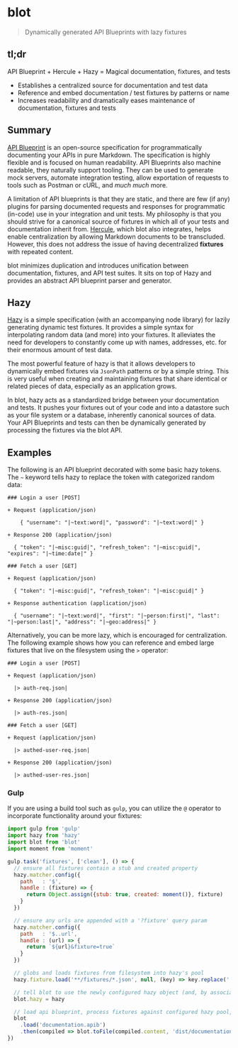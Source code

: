 # blot

> Dynamically generated API Blueprints with lazy fixtures

## tl;dr

API Blueprint + Hercule + Hazy = Magical documentation, fixtures, and tests

* Establishes a centralized source for documentation and test data
* Reference and embed documentation / test fixtures by patterns or name
* Increases readability and dramatically eases maintenance of documentation, fixtures and tests

## Summary

[API Blueprint](https://github.com/apiaryio/api-blueprint) is an open-source specification for programmatically
documenting your APIs in pure Markdown. The specification is highly flexible and is focused on human readability.
API Blueprints also machine readable, they naturally support tooling. They can be used to generate mock servers,
automate integration testing, allow exportation of requests to tools such as Postman or cURL, and _much much_ more.

A limitation of API blueprints is that they are static, and there are few (if any) plugins for parsing
documented requests and responses for programmatic (in-code) use in your integration and unit tests.
My philosophy is that you should strive for a canonical source of fixtures in which all of your tests and documentation inherit from.
[Hercule](https://github.com/jamesramsay/hercule), which blot also integrates, helps enable centralization by allowing
Markdown documents to be transcluded. However, this does not address the issue of having decentralized __fixtures__ with
repeated content.

blot minimizes duplication and introduces unification between documentation, fixtures, and API test suites. It sits
on top of Hazy and provides an abstract API blueprint parser and generator.

## Hazy

[Hazy](https://github.com/slurmulon/hazy) is a simple specification (with an accompanying node library) for lazily
generating dynamic test fixtures. It provides a simple syntax for interpolating random data (and more) into your fixtures.
It alleviates the need for developers to constantly come up with names, addresses, etc. for their enormous amount of test data.

The most powerful feature of hazy is that it allows developers to dynamically embed fixtures via `JsonPath` patterns or by a simple string.
This is very useful when creating and maintaining fixtures that share identical or related pieces of data, especially as an application grows.

In blot, hazy acts as a standardized bridge between your documentation and tests. It pushes your fixtures out of your code and
into a datastore such as your file system or a database, inherently canonical sources of data. Your API Blueprints and tests can
then be dynamically generated by processing the fixtures via the blot API.

## Examples

The following is an API blueprint decorated with some basic hazy tokens.
The `~` keyword tells hazy to replace the token with categorized random data:

```
### Login a user [POST]

+ Request (application/json)

    { "username": "|~text:word|", "password": "|~text:word|" }

+ Response 200 (application/json)

  { "token": "|~misc:guid|", "refresh_token": "|~misc:guid|", "expires": "|~time:date|" }

### Fetch a user [GET]

+ Request (application/json)

  { "token": "|~misc:guid|", "refresh_token": "|~misc:guid|" }

+ Response authentication (application/json)

  { "username": "|~text:word|", "first": "|~person:first|", "last": "|~person:last|", "address": "|~geo:address|" }
```

Alternatively, you can be more lazy, which is encouraged for centralization. The following example
shows how you can reference and embed large fixtures that live on the filesystem using the `>` operator:

```
### Login a user [POST]

+ Request (application/json)

  |> auth-req.json|

+ Response 200 (application/json)

  |> auth-res.json|

### Fetch a user [GET]

+ Request (application/json)

  |> authed-user-req.json|

+ Response 200 (application/json)

  |> authed-user-res.json|
```

### Gulp

If you are using a build tool such as `gulp`, you can utilize the `@` operator
to incorporate functionality around your fixtures:

```javascript
import gulp from 'gulp'
import hazy from 'hazy'
import blot from 'blot'
import moment from 'moment'

gulp.task('fixtures', ['clean'], () => {
  // ensure all fixtures contain a stub and created property
  hazy.matcher.config({
    path   : '$',
    handle : (fixture) => {
      return Object.assign({stub: true, created: moment()}, fixture)
    }
  })

  // ensure any urls are appended with a '?fixture' query param
  hazy.matcher.config({
    path   : '$..url',
    handle : (url) => {
      return `${url}&fixture=true`
    }
  })

  // globs and loads fixtures from filesystem into hazy's pool
  hazy.fixture.load('**/fixtures/*.json', null, (key) => key.replace('.json'))

  // tell blot to use the newly configured hazy object (and, by association, its fixture pool)
  blot.hazy = hazy

  // load api blueprint, process fixtures against configured hazy pool, then export as a static blueprint file
  blot
    .load('documentation.apib')
    .then(compiled => blot.toFile(compiled.content, 'dist/documentation.apib'))
})
```